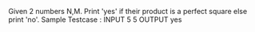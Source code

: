 Given 2 numbers N,M. Print 'yes' if their product is a perfect square else print 'no'.
Sample Testcase :
INPUT
5 5
OUTPUT
yes